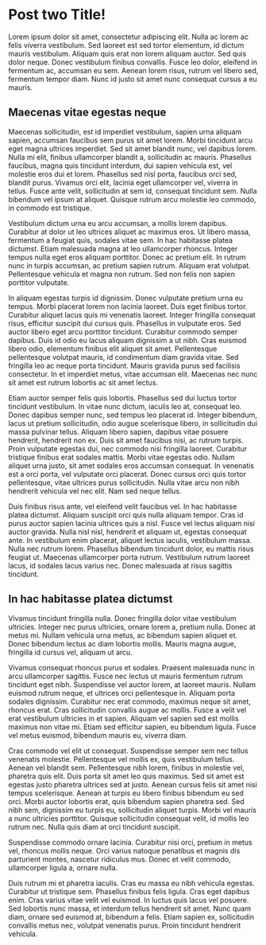 # Post two Title!

Lorem ipsum dolor sit amet, consectetur adipiscing elit. Nulla ac lorem ac felis viverra vestibulum. Sed laoreet est sed tortor elementum, id dictum mauris vestibulum. Aliquam quis erat non lorem aliquam auctor. Sed quis dolor neque. Donec vestibulum finibus convallis. Fusce leo dolor, eleifend in fermentum ac, accumsan eu sem. Aenean lorem risus, rutrum vel libero sed, fermentum tempor diam. Nunc id justo sit amet nunc consequat cursus a eu mauris.

## Maecenas vitae egestas neque
Maecenas sollicitudin, est id imperdiet vestibulum, sapien urna aliquam sapien, accumsan faucibus sem purus sit amet lorem. Morbi tincidunt arcu eget magna ultrices imperdiet. Sed sit amet blandit nunc, vel dapibus lorem. Nulla mi elit, finibus ullamcorper blandit a, sollicitudin ac mauris. Phasellus faucibus, magna quis tincidunt interdum, dui sapien vehicula est, vel molestie eros dui et lorem. Phasellus sed nisl porta, faucibus orci sed, blandit purus. Vivamus orci elit, lacinia eget ullamcorper vel, viverra in tellus. Fusce ante velit, sollicitudin at sem id, consequat tincidunt sem. Nulla bibendum vel ipsum at aliquet. Quisque rutrum arcu molestie leo commodo, in commodo est tristique.

Vestibulum dictum urna eu arcu accumsan, a mollis lorem dapibus. Curabitur at dolor ut leo ultrices aliquet ac maximus eros. Ut libero massa, fermentum a feugiat quis, sodales vitae sem. In hac habitasse platea dictumst. Etiam malesuada magna at leo ullamcorper rhoncus. Integer tempus nulla eget eros aliquam porttitor. Donec ac pretium elit. In rutrum nunc in turpis accumsan, ac pretium sapien rutrum. Aliquam erat volutpat. Pellentesque vehicula et magna non rutrum. Sed non felis non sapien porttitor vulputate.

In aliquam egestas turpis id dignissim. Donec vulputate pretium urna eu tempus. Morbi placerat lorem non lacinia laoreet. Duis eget finibus tortor. Curabitur aliquet lacus quis mi venenatis laoreet. Integer fringilla consequat risus, efficitur suscipit dui cursus quis. Phasellus in vulputate eros. Sed auctor libero eget arcu porttitor tincidunt. Curabitur commodo semper dapibus. Duis id odio eu lacus aliquam dignissim a ut nibh. Cras euismod libero odio, elementum finibus elit aliquet sit amet. Pellentesque pellentesque volutpat mauris, id condimentum diam gravida vitae. Sed fringilla leo ac neque porta tincidunt. Mauris gravida purus sed facilisis consectetur. In et imperdiet metus, vitae accumsan elit. Maecenas nec nunc sit amet est rutrum lobortis ac sit amet lectus.

Etiam auctor semper felis quis lobortis. Phasellus sed dui luctus tortor tincidunt vestibulum. In vitae nunc dictum, iaculis leo at, consequat leo. Donec dapibus semper nunc, sed tempus leo placerat id. Integer bibendum, lacus ut pretium sollicitudin, odio augue scelerisque libero, in sollicitudin dui massa pulvinar tellus. Aliquam libero sapien, dapibus vitae posuere hendrerit, hendrerit non ex. Duis sit amet faucibus nisi, ac rutrum turpis. Proin vulputate egestas dui, nec commodo nisi fringilla laoreet. Curabitur tristique finibus erat sodales mattis. Morbi vitae egestas odio. Nullam aliquet urna justo, sit amet sodales eros accumsan consequat. In venenatis est a orci porta, vel vulputate orci placerat. Donec cursus orci quis tortor pellentesque, vitae ultrices purus sollicitudin. Nulla vitae arcu non nibh hendrerit vehicula vel nec elit. Nam sed neque tellus.

Duis finibus risus ante, vel eleifend velit faucibus vel. In hac habitasse platea dictumst. Aliquam suscipit orci quis nulla aliquam tempor. Cras id purus auctor sapien lacinia ultrices quis a nisl. Fusce vel lectus aliquam nisi auctor gravida. Nulla nisl nisl, hendrerit et aliquam ut, egestas consequat ante. In vestibulum enim placerat, aliquet lectus iaculis, vestibulum massa. Nulla nec rutrum lorem. Phasellus bibendum tincidunt dolor, eu mattis risus feugiat ut. Maecenas ullamcorper porta rutrum. Vestibulum rutrum laoreet lacus, id sodales lacus varius nec. Donec malesuada at risus sagittis tincidunt.

## In hac habitasse platea dictumst

Vivamus tincidunt fringilla nulla. Donec fringilla dolor vitae vestibulum ultricies. Integer nec purus ultricies, ornare lorem a, pretium nulla. Donec at metus mi. Nullam vehicula urna metus, ac bibendum sapien aliquet et. Donec bibendum lectus ac diam lobortis mollis. Mauris magna augue, fringilla id cursus vel, aliquam ut arcu.

Vivamus consequat rhoncus purus et sodales. Praesent malesuada nunc in arcu ullamcorper sagittis. Fusce nec lectus ut mauris fermentum rutrum tincidunt eget nibh. Suspendisse vel auctor lorem, at laoreet mauris. Nullam euismod rutrum neque, et ultrices orci pellentesque in. Aliquam porta sodales dignissim. Curabitur nec erat commodo, maximus neque sit amet, rhoncus erat. Cras sollicitudin convallis augue ac mollis. Fusce a velit vel erat vestibulum ultricies in et sapien. Aliquam vel sapien sed est mollis maximus non vitae mi. Etiam sed efficitur sapien, eu bibendum ligula. Fusce vel metus euismod, bibendum mauris eu, viverra diam.

Cras commodo vel elit ut consequat. Suspendisse semper sem nec tellus venenatis molestie. Pellentesque vel mollis ex, quis vestibulum tellus. Aenean vel blandit sem. Pellentesque nibh lorem, finibus in molestie vel, pharetra quis elit. Duis porta sit amet leo quis maximus. Sed sit amet est egestas justo pharetra ultrices sed at justo. Aenean cursus felis sit amet nisi tempus scelerisque. Aenean at turpis eu libero finibus bibendum eu sed orci. Morbi auctor lobortis erat, quis bibendum sapien pharetra sed. Sed nibh sem, dignissim eu turpis eu, sollicitudin aliquet turpis. Morbi vel mauris a nunc ultricies porttitor. Quisque sollicitudin consequat velit, id mollis leo rutrum nec. Nulla quis diam at orci tincidunt suscipit.

Suspendisse commodo ornare lacinia. Curabitur nisi orci, pretium in metus vel, rhoncus mollis neque. Orci varius natoque penatibus et magnis dis parturient montes, nascetur ridiculus mus. Donec et velit commodo, ullamcorper ligula a, ornare nulla. 

Duis rutrum mi et pharetra iaculis. Cras eu massa eu nibh vehicula egestas. Curabitur ut tristique sem. Phasellus finibus felis ligula. Cras eget dapibus enim. Cras varius vitae velit vel euismod. In luctus quis lacus vel posuere. Sed lobortis nunc massa, et interdum tellus hendrerit sit amet. Nunc quam diam, ornare sed euismod at, bibendum a felis. Etiam sapien ex, sollicitudin convallis metus nec, volutpat venenatis purus. Proin tincidunt hendrerit vehicula.
